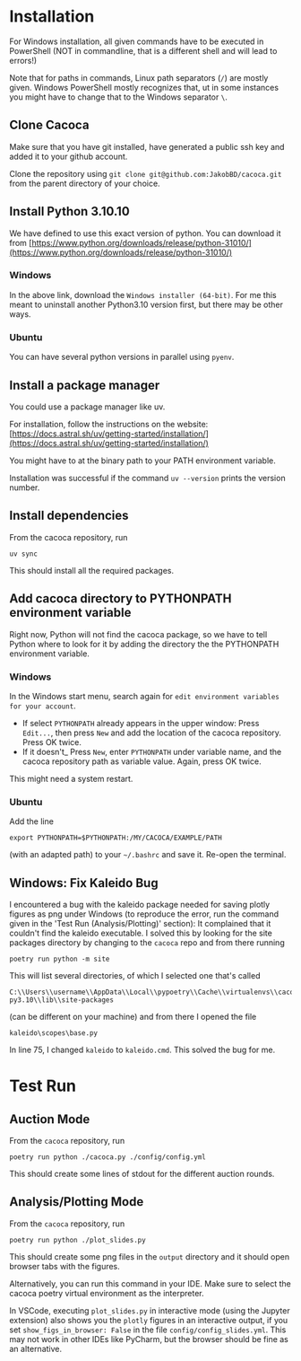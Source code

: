 # Installation

For Windows installation, all given commands have to be executed in PowerShell
(NOT in commandline, that is a different shell and will lead to errors!)

Note that for paths in commands, Linux path separators (`/`) are mostly given. Windows PowerShell mostly recognizes that, ut in some instances you might have to change that to the Windows separator `\`.

## Clone Cacoca

Make sure that you have git installed, have generated a public ssh key and added it to your github account.

Clone the repository using `git clone git@github.com:JakobBD/cacoca.git` from the parent directory of your choice.

## Install Python 3.10.10

We have defined to use this exact version of python. You can download it from [https://www.python.org/downloads/release/python-31010/](https://www.python.org/downloads/release/python-31010/)

### Windows

In the above link, download the `Windows installer (64-bit)`. For me this meant to uninstall another Python3.10 version first, but there may be other ways.

### Ubuntu

You can have several python versions in parallel using `pyenv`.

## Install a package manager

You could use a package manager like uv. 

For installation, follow the instructions on the website: [https://docs.astral.sh/uv/getting-started/installation/](https://docs.astral.sh/uv/getting-started/installation/)

You might have to at the binary path to your PATH environment variable.

Installation was successful if the command `uv --version` prints the version number.

## Install dependencies

From the cacoca repository, run

```
uv sync
```

This should install all the required packages.

## Add cacoca directory to PYTHONPATH environment variable

Right now, Python will not find the cacoca package, so we have to tell Python where to look for it by adding the directory the the PYTHONPATH environment variable.

### Windows

In the Windows start menu, search again for `edit environment variables for your account`.

- If select `PYTHONPATH` already appears in the upper window:
Press `Edit...`, then press `New` and add the location of the cacoca repository. Press OK twice.
- If it doesn't_ Press `New`, enter `PYTHONPATH` under variable name, and the cacoca repository path as variable value. Again, press OK twice.

This might need a system restart.

### Ubuntu

Add the line
```
export PYTHONPATH=$PYTHONPATH:/MY/CACOCA/EXAMPLE/PATH
```
(with an adapted path) to your `~/.bashrc` and save it. Re-open the terminal.

## Windows: Fix Kaleido Bug

I encountered a bug with the kaleido package needed for saving plotly figures as png under Windows (to reproduce the error, run the command given in the 'Test Run (Analysis/Plotting)' section): It complained that it couldn't find the kaleido executable. I solved this by looking for the site packages directory by changing to the `cacoca` repo and from there running
```
poetry run python -m site
```
This will list several directories, of which I selected one that's called
```
C:\\Users\\username\\AppData\\Local\\pypoetry\\Cache\\virtualenvs\\cacoca-...-py3.10\\lib\\site-packages
```
(can be different on your machine) and from there I opened the file
```
kaleido\scopes\base.py
```
In line 75, I changed `kaleido` to `kaleido.cmd`.  This solved the bug for me.

# Test Run

## Auction Mode

From the `cacoca` repository, run

```
poetry run python ./cacoca.py ./config/config.yml
```

This should create some lines of stdout for the different auction rounds.

## Analysis/Plotting Mode

From the `cacoca` repository, run

```
poetry run python ./plot_slides.py
```

This should create some png files in the `output` directory and it should open browser tabs with the figures.

Alternatively, you can run this command in your IDE. Make sure to select the cacoca poetry virtual environment as the interpreter.

In VSCode, executing `plot_slides.py` in interactive mode (using the Jupyter extension) also shows you the `plotly` figures in an interactive output, if you set `show_figs_in_browser: False` in the file `config/config_slides.yml`. This may not work in other IDEs like PyCharm, but the browser should be fine as an alternative.

